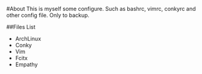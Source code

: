 #About
This is myself some configure. Such as bashrc, vimrc, conkyrc and other config file. Only to backup.

##Files List
*   ArchLinux
*	Conky
*   Vim
*   Fcitx
*   Empathy

